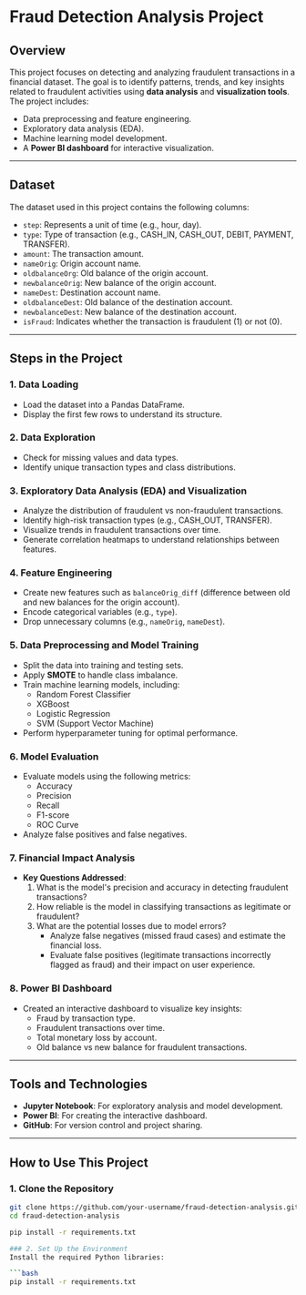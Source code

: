 # Fraud Detection Analysis Project

## Overview
This project focuses on detecting and analyzing fraudulent transactions in a financial dataset. The goal is to identify patterns, trends, and key insights related to fraudulent activities using **data analysis** and **visualization tools**. The project includes:
- Data preprocessing and feature engineering.
- Exploratory data analysis (EDA).
- Machine learning model development.
- A **Power BI dashboard** for interactive visualization.

---

## Dataset
The dataset used in this project contains the following columns:
- `step`: Represents a unit of time (e.g., hour, day).
- `type`: Type of transaction (e.g., CASH_IN, CASH_OUT, DEBIT, PAYMENT, TRANSFER).
- `amount`: The transaction amount.
- `nameOrig`: Origin account name.
- `oldbalanceOrg`: Old balance of the origin account.
- `newbalanceOrig`: New balance of the origin account.
- `nameDest`: Destination account name.
- `oldbalanceDest`: Old balance of the destination account.
- `newbalanceDest`: New balance of the destination account.
- `isFraud`: Indicates whether the transaction is fraudulent (1) or not (0).

---

## Steps in the Project

### 1. Data Loading
- Load the dataset into a Pandas DataFrame.
- Display the first few rows to understand its structure.

### 2. Data Exploration
- Check for missing values and data types.
- Identify unique transaction types and class distributions.

### 3. Exploratory Data Analysis (EDA) and Visualization
- Analyze the distribution of fraudulent vs non-fraudulent transactions.
- Identify high-risk transaction types (e.g., CASH_OUT, TRANSFER).
- Visualize trends in fraudulent transactions over time.
- Generate correlation heatmaps to understand relationships between features.

### 4. Feature Engineering
- Create new features such as `balanceOrig_diff` (difference between old and new balances for the origin account).
- Encode categorical variables (e.g., `type`).
- Drop unnecessary columns (e.g., `nameOrig`, `nameDest`).

### 5. Data Preprocessing and Model Training
- Split the data into training and testing sets.
- Apply **SMOTE** to handle class imbalance.
- Train machine learning models, including:
  - Random Forest Classifier
  - XGBoost
  - Logistic Regression
  - SVM (Support Vector Machine)
- Perform hyperparameter tuning for optimal performance.

### 6. Model Evaluation
- Evaluate models using the following metrics:
  - Accuracy
  - Precision
  - Recall
  - F1-score
  - ROC Curve
- Analyze false positives and false negatives.

### 7. Financial Impact Analysis
- **Key Questions Addressed**:
  1. What is the model's precision and accuracy in detecting fraudulent transactions?
  2. How reliable is the model in classifying transactions as legitimate or fraudulent?
  3. What are the potential losses due to model errors?
     - Analyze false negatives (missed fraud cases) and estimate the financial loss.
     - Evaluate false positives (legitimate transactions incorrectly flagged as fraud) and their impact on user experience.

### 8. Power BI Dashboard
- Created an interactive dashboard to visualize key insights:
  - Fraud by transaction type.
  - Fraudulent transactions over time.
  - Total monetary loss by account.
  - Old balance vs new balance for fraudulent transactions.

---

## Tools and Technologies
- **Jupyter Notebook**: For exploratory analysis and model development.
- **Power BI**: For creating the interactive dashboard.
- **GitHub**: For version control and project sharing.

---

## How to Use This Project

### 1. Clone the Repository
```bash
git clone https://github.com/your-username/fraud-detection-analysis.git
cd fraud-detection-analysis

pip install -r requirements.txt

### 2. Set Up the Environment
Install the required Python libraries:

```bash
pip install -r requirements.txt


